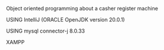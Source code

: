 Object oriented programming about a casher register machine

USING IntelliJ (ORACLE OpenJDK version 20.0.1)

USING mysql connector-j 8.0.33

XAMPP 
